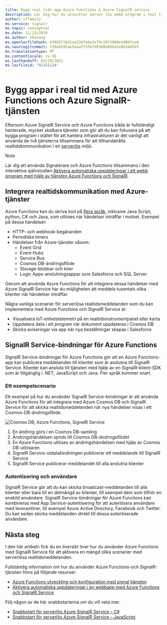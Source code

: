 ```yaml
---
title: Bygg real tids app-Azure Functions & Azure SignalR service
description: Lär dig hur du utvecklar Server lös webb program i real tid med Azure SignalR service genom att följa exemplet.
author: sffamily
ms.service: signalr
ms.topic: conceptual
ms.date: 11/13/2019
ms.author: zhshang
ms.openlocfilehash: bf0b5f19d1aa224fa4a2e79c20f2900e3400fce0
ms.sourcegitcommit: f28ebb95ae9aaaff3f87d8388a09b41e0b3445b5
ms.translationtype: MT
ms.contentlocale: sv-SE
ms.lasthandoff: 03/29/2021
ms.locfileid: "92151124"
---
```

# <a name="build-real-time-apps-with-azure-functions-and-azure-signalr-service"></a>Bygg appar i real tid med Azure Functions och Azure SignalR-tjänsten

Eftersom Azure SignalR Service och Azure Functions båda är fullständigt hanterade, mycket skalbara tjänster som gör att du kan fokusera på att bygga program i stället för att hantera infrastrukturen är det vanligt att använda de två tjänsterna tillsammans för att tillhandahålla realtidskommunikation i en [serverlös](https://azure.microsoft.com/solutions/serverless/) miljö.

> [!NOTE]
> Lär dig att använda Signalerare och Azure Functions tillsammans i den interaktiva självstudien [Aktivera automatiska uppdateringar i ett webb program med hjälp av tjänsten Azure Functions och SignalR](/learn/modules/automatic-update-of-a-webapp-using-azure-functions-and-signalr).

## <a name="integrate-real-time-communications-with-azure-services"></a>Integrera realtidskommunikation med Azure-tjänster

Azure Functions kan du skriva kod på [flera språk](../azure-functions/supported-languages.md), inklusive Java Script, python, C# och Java, som utlöses när händelser inträffar i molnet. Exempel på dessa händelser:

* HTTP- och webhook-begäranden
* Periodiska timers
* Händelser från Azure-tjänster såsom:
    - Event Grid
    - Event Hubs
    - Service Bus
    - Cosmos DB-ändringsflöde
    - Storage-blobbar och köer
    - Logic Apps-anslutningsappar som Salesforce och SQL Server

Genom att använda Azure Functions för att integrera dessa händelser med Azure SignalR Service har du möjligheten att meddela tusentals olika klienter när händelser inträffar.

Några vanliga scenarier för serverlösa realtidsmeddelanden som du kan implementera med Azure Functions och SignalR Service är:

* Visualisera IoT-enhetstelemetri på en realtidsinstrumentpanel eller karta
* Uppdatera data i ett program när dokument uppdateras i Cosmos DB
* Skicka aviseringar via app när nya beställningar skapas i Salesforce

## <a name="signalr-service-bindings-for-azure-functions"></a>SignalR Service-bindningar för Azure Functions

SignalR Service-bindningar för Azure Functions gör att en Azure Functions-app kan publicera meddelanden till klienter som är anslutna till SignalR Service. Klienter kan ansluta till tjänsten med hjälp av en SignalR-klient-SDK som är tillgänglig i .NET, JavaScript och Java. Fler språk kommer snart.

### <a name="an-example-scenario"></a>Ett exempelscenario

Ett exempel på hur du använder SignalR Service-bindningar är att använda Azure Functions för att integrera med Azure Cosmos DB och SignalR Service för att skicka realtidsmeddelanden när nya händelser visas i ett Cosmos-DB-ändringsflöde.

![Cosmos DB, Azure Functions, SignalR Service](media/signalr-concept-azure-functions/signalr-cosmosdb-functions.png)

1. En ändring görs i en Cosmos DB-samling
2. Ändringshändelsen sprids till Cosmos DB-ändringsflödet
3. En Azure Functions utlöses av ändringshändelsen med hjälp av Cosmos DB-utlösaren
4. SignalR Service-utdatabindningen publicerar ett meddelande till SignalR Service
5. SignalR Service publicerar meddelandet till alla anslutna klienter

### <a name="authentication-and-users"></a>Autentisering och användare

SignalR Service gör att du kan skicka broadcast-meddelanden till alla klienter eller bara till en delmängd av klienter, till exempel dem som tillhör en enskild användare. SignalR Service-bindningar för Azure Functions kan kombineras med App Service-autentisering för att autentisera användare med leverantörer, till exempel Azure Active Directory, Facebook och Twitter. Du kan sedan skicka meddelanden direkt till dessa autentiserade användare.

## <a name="next-steps"></a>Nästa steg

I den här artikeln fick du en översikt över hur du använder Azure Functions med SignalR Service för att aktivera en mängd olika scenarier med serverlösa realtidsmeddelanden.

Fullständig information om hur du använder Azure Functions-och SignalR-tjänsten finns på följande resurser:

* [Azure Functions utveckling och konfiguration med signal tjänsten](signalr-concept-serverless-development-config.md)
* [Aktivera automatiska uppdateringar i en webbapp med Azure Functions och SignalR Service](/learn/modules/automatic-update-of-a-webapp-using-azure-functions-and-signalr)

Följ någon av de här snabbstarterna om du vill veta mer.

* [Snabbstart för serverlös Azure SignalR Service – C#](signalr-quickstart-azure-functions-csharp.md)
* [Snabbstart för serverlös Azure SignalR Service – JavaScript](signalr-quickstart-azure-functions-javascript.md)